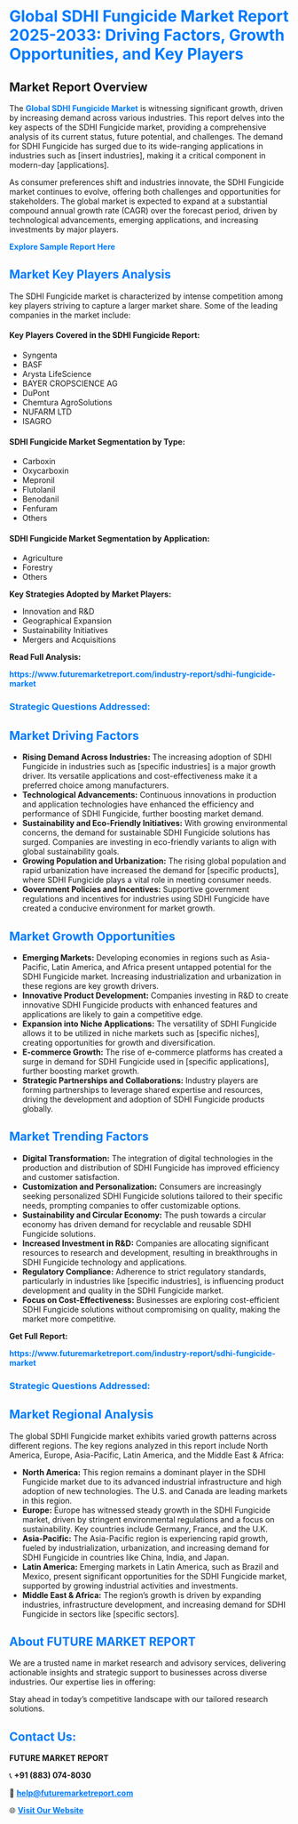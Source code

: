 <h1 style="color: #007BFF;">Global SDHI Fungicide Market Report 2025-2033: Driving Factors, Growth Opportunities, and Key Players</h1>

<section id="overview">
<h2>Market Report Overview</h2>
<p>The <a href="https://www.futuremarketreport.com/industry-report/sdhi-fungicide-market" style="color: #007BFF; text-decoration: none;"><strong>Global SDHI Fungicide Market</strong></a> is witnessing significant growth, driven by increasing demand across various industries. This report delves into the key aspects of the SDHI Fungicide market, providing a comprehensive analysis of its current status, future potential, and challenges. The demand for SDHI Fungicide has surged due to its wide-ranging applications in industries such as [insert industries], making it a critical component in modern-day [applications].</p>
<p>As consumer preferences shift and industries innovate, the SDHI Fungicide market continues to evolve, offering both challenges and opportunities for stakeholders. The global market is expected to expand at a substantial compound annual growth rate (CAGR) over the forecast period, driven by technological advancements, emerging applications, and increasing investments by major players.</p>
</section>

<section id="overview">
<p><a href="https://www.futuremarketreport.com/request-sample/reportId=54161" style="color: #007BFF; text-decoration: none;"><strong>Explore Sample Report Here</strong></a></p>
</section>

<section id="key-players">
<h2 style="color: #007BFF;">Market Key Players Analysis</h2>
<p>The SDHI Fungicide market is characterized by intense competition among key players striving to capture a larger market share. Some of the leading companies in the market include:</p>
<h4>Key Players Covered in the SDHI Fungicide Report:</h4>
<ul><li>Syngenta</li><li>BASF</li><li>Arysta LifeScience</li><li>BAYER CROPSCIENCE AG</li><li>DuPont</li><li>Chemtura AgroSolutions</li><li>NUFARM LTD</li><li>ISAGRO</li></ul>
<h4>SDHI Fungicide Market Segmentation by Type:</h4>
<ul><li>Carboxin</li><li>Oxycarboxin</li><li>Mepronil</li><li>Flutolanil</li><li>Benodanil</li><li>Fenfuram</li><li>Others</li></ul>

<h4>SDHI Fungicide Market Segmentation by Application:</h4>
<ul><li>Agriculture</li><li>Forestry</li><li>Others</li></ul>
<p><strong>Key Strategies Adopted by Market Players:</strong></p>
<ul>
<li>Innovation and R&D</li>
<li>Geographical Expansion</li>
<li>Sustainability Initiatives</li>
<li>Mergers and Acquisitions</li>
</ul>
</section>

<section>
<p><strong>Read Full Analysis: </strong></p><a href="https://www.futuremarketreport.com/industry-report/sdhi-fungicide-market" style="color: #007BFF; text-decoration: none;"><strong>https://www.futuremarketreport.com/industry-report/sdhi-fungicide-market</strong></a>
<h3 style="color: #007BFF;">Strategic Questions Addressed:</h3>
</section>

<section id="driving-factors">
<h2 style="color: #007BFF;">Market Driving Factors</h2>
<ul>
<li><strong>Rising Demand Across Industries:</strong> The increasing adoption of SDHI Fungicide in industries such as [specific industries] is a major growth driver. Its versatile applications and cost-effectiveness make it a preferred choice among manufacturers.</li>
<li><strong>Technological Advancements:</strong> Continuous innovations in production and application technologies have enhanced the efficiency and performance of SDHI Fungicide, further boosting market demand.</li>
<li><strong>Sustainability and Eco-Friendly Initiatives:</strong> With growing environmental concerns, the demand for sustainable SDHI Fungicide solutions has surged. Companies are investing in eco-friendly variants to align with global sustainability goals.</li>
<li><strong>Growing Population and Urbanization:</strong> The rising global population and rapid urbanization have increased the demand for [specific products], where SDHI Fungicide plays a vital role in meeting consumer needs.</li>
<li><strong>Government Policies and Incentives:</strong> Supportive government regulations and incentives for industries using SDHI Fungicide have created a conducive environment for market growth.</li>
</ul>
</section>

<section id="growth-opportunities">
<h2 style="color: #007BFF;">Market Growth Opportunities</h2>
<ul>
<li><strong>Emerging Markets:</strong> Developing economies in regions such as Asia-Pacific, Latin America, and Africa present untapped potential for the SDHI Fungicide market. Increasing industrialization and urbanization in these regions are key growth drivers.</li>
<li><strong>Innovative Product Development:</strong> Companies investing in R&D to create innovative SDHI Fungicide products with enhanced features and applications are likely to gain a competitive edge.</li>
<li><strong>Expansion into Niche Applications:</strong> The versatility of SDHI Fungicide allows it to be utilized in niche markets such as [specific niches], creating opportunities for growth and diversification.</li>
<li><strong>E-commerce Growth:</strong> The rise of e-commerce platforms has created a surge in demand for SDHI Fungicide used in [specific applications], further boosting market growth.</li>
<li><strong>Strategic Partnerships and Collaborations:</strong> Industry players are forming partnerships to leverage shared expertise and resources, driving the development and adoption of SDHI Fungicide products globally.</li>
</ul>
</section>

<section id="trending-factors">
<h2 style="color: #007BFF;">Market Trending Factors</h2>
<ul>
<li><strong>Digital Transformation:</strong> The integration of digital technologies in the production and distribution of SDHI Fungicide has improved efficiency and customer satisfaction.</li>
<li><strong>Customization and Personalization:</strong> Consumers are increasingly seeking personalized SDHI Fungicide solutions tailored to their specific needs, prompting companies to offer customizable options.</li>
<li><strong>Sustainability and Circular Economy:</strong> The push towards a circular economy has driven demand for recyclable and reusable SDHI Fungicide solutions.</li>
<li><strong>Increased Investment in R&D:</strong> Companies are allocating significant resources to research and development, resulting in breakthroughs in SDHI Fungicide technology and applications.</li>
<li><strong>Regulatory Compliance:</strong> Adherence to strict regulatory standards, particularly in industries like [specific industries], is influencing product development and quality in the SDHI Fungicide market.</li>
<li><strong>Focus on Cost-Effectiveness:</strong> Businesses are exploring cost-efficient SDHI Fungicide solutions without compromising on quality, making the market more competitive.</li>
</ul>
</section>

<section>
<p><strong>Get Full Report: </strong></p><a href="https://www.futuremarketreport.com/industry-report/sdhi-fungicide-market" style="color: #007BFF; text-decoration: none;"><strong>https://www.futuremarketreport.com/industry-report/sdhi-fungicide-market</strong></a>
<h3 style="color: #007BFF;">Strategic Questions Addressed:</h3>
</section>


<section id="regional-analysis">
<h2 style="color: #007BFF;">Market Regional Analysis</h2>
<p>The global SDHI Fungicide market exhibits varied growth patterns across different regions. The key regions analyzed in this report include North America, Europe, Asia-Pacific, Latin America, and the Middle East & Africa:</p>
<ul>
<li><strong>North America:</strong> This region remains a dominant player in the SDHI Fungicide market due to its advanced industrial infrastructure and high adoption of new technologies. The U.S. and Canada are leading markets in this region.</li>
<li><strong>Europe:</strong> Europe has witnessed steady growth in the SDHI Fungicide market, driven by stringent environmental regulations and a focus on sustainability. Key countries include Germany, France, and the U.K.</li>
<li><strong>Asia-Pacific:</strong> The Asia-Pacific region is experiencing rapid growth, fueled by industrialization, urbanization, and increasing demand for SDHI Fungicide in countries like China, India, and Japan.</li>
<li><strong>Latin America:</strong> Emerging markets in Latin America, such as Brazil and Mexico, present significant opportunities for the SDHI Fungicide market, supported by growing industrial activities and investments.</li>
<li><strong>Middle East & Africa:</strong> The region’s growth is driven by expanding industries, infrastructure development, and increasing demand for SDHI Fungicide in sectors like [specific sectors].</li>
</ul>
</section>

<footer>
<h2 style="color: #007BFF;">About FUTURE MARKET REPORT</h2>
<p>We are a trusted name in market research and advisory services, delivering actionable insights and strategic support to businesses across diverse industries. Our expertise lies in offering:</p>

<p>Stay ahead in today’s competitive landscape with our tailored research solutions.</p>

<h2 style="color: #007BFF;">Contact Us:</h2>
<p><strong>FUTURE MARKET REPORT</strong></p>
<p>📞 <strong>+91 (883) 074-8030</strong></p>
<p>📧 <strong><a href="mailto:help@futuremarketreport.com" style="color: #007BFF;">help@futuremarketreport.com</a></strong></p>
<p>🌐 <strong><a href="https://www.futuremarketreport.com/" style="color: #007BFF;">Visit Our Website</a></strong></p>
</footer>